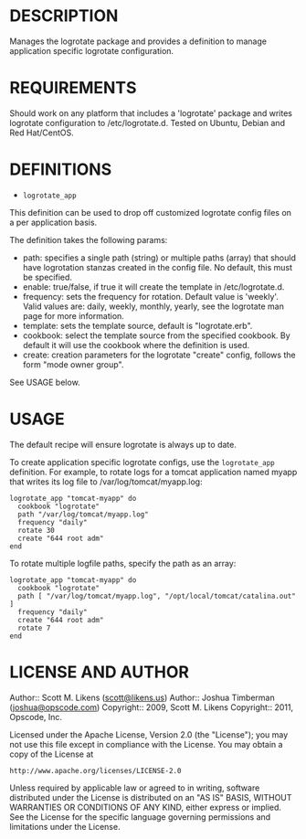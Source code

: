 DESCRIPTION
====

Manages the logrotate package and provides a definition to manage application specific logrotate configuration.

REQUIREMENTS
====

Should work on any platform that includes a 'logrotate' package and writes logrotate configuration to /etc/logrotate.d. Tested on Ubuntu, Debian and Red Hat/CentOS.

DEFINITIONS
====

* ``logrotate_app``

This definition can be used to drop off customized logrotate config files on a per application basis.

The definition takes the following params:

* path: specifies a single path (string) or multiple paths (array) that should have logrotation stanzas created in the config file. No default, this must be specified.
* enable: true/false, if true it will create the template in /etc/logrotate.d.
* frequency: sets the frequency for rotation. Default value is 'weekly'. Valid values are: daily, weekly, monthly, yearly, see the logrotate man page for more information.
* template: sets the template source, default is "logrotate.erb".
* cookbook: select the template source from the specified cookbook. By default it will use the cookbook where the definition is used.
* create: creation parameters for the logrotate "create" config, follows the form "mode owner group".

See USAGE below.

USAGE
====

The default recipe will ensure logrotate is always up to date.

To create application specific logrotate configs, use the `logrotate_app` definition. For example, to rotate logs for a tomcat application named myapp that writes its log file to /var/log/tomcat/myapp.log:

    logrotate_app "tomcat-myapp" do
      cookbook "logrotate"
      path "/var/log/tomcat/myapp.log"
      frequency "daily"
      rotate 30
      create "644 root adm"
    end

To rotate multiple logfile paths, specify the path as an array:

    logrotate_app "tomcat-myapp" do
      cookbook "logrotate"
      path [ "/var/log/tomcat/myapp.log", "/opt/local/tomcat/catalina.out" ]
      frequency "daily"
      create "644 root adm"
      rotate 7
    end

LICENSE AND AUTHOR
====

Author:: Scott M. Likens (<scott@likens.us>)
Author:: Joshua Timberman (<joshua@opscode.com>)
Copyright:: 2009, Scott M. Likens
Copyright:: 2011, Opscode, Inc.

Licensed under the Apache License, Version 2.0 (the "License");
you may not use this file except in compliance with the License.
You may obtain a copy of the License at

    http://www.apache.org/licenses/LICENSE-2.0

Unless required by applicable law or agreed to in writing, software
distributed under the License is distributed on an "AS IS" BASIS,
WITHOUT WARRANTIES OR CONDITIONS OF ANY KIND, either express or implied.
See the License for the specific language governing permissions and
limitations under the License.
